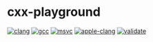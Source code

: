 # cxx-playground

[![clang](https://github.com/Deligor6321/cxx-playground/actions/workflows/tests-clang.yml/badge.svg)](https://github.com/Deligor6321/cxx-playground/actions/workflows/tests-clang.yml)
[![gcc](https://github.com/Deligor6321/cxx-playground/actions/workflows/tests-gcc.yml/badge.svg)](https://github.com/Deligor6321/cxx-playground/actions/workflows/tests-gcc.yml)
[![msvc](https://github.com/Deligor6321/cxx-playground/actions/workflows/tests-msvc.yml/badge.svg)](https://github.com/Deligor6321/cxx-playground/actions/workflows/tests-msvc.yml)
[![apple-clang](https://github.com/Deligor6321/cxx-playground/actions/workflows/tests-apple-clang.yml/badge.svg)](https://github.com/Deligor6321/cxx-playground/actions/workflows/tests-apple-clang.yml)
[![validate](https://github.com/Deligor6321/cxx-playground/actions/workflows/validate.yml/badge.svg)](https://github.com/Deligor6321/cxx-playground/actions/workflows/validate.yml)
